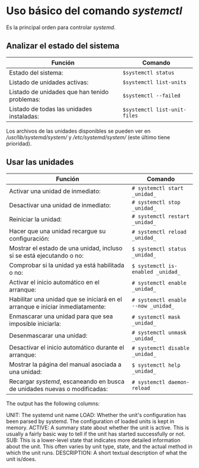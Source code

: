 
# Uso básico del comando _systemctl_

Es la principal orden para controlar _systemd_.


## Analizar el estado del sistema

| Función | Comando |
| ------- | ------- |
| Estado del sistema: | `$systemctl status` |
| Listado de unidades activas: | `$systemctl list-units` |
| Listado de unidades que han tenido problemas: | `$systemctl --failed` |
| Listado de todas las unidades instaladas: | `$systemctl list-unit-files` | 

Los archivos de las unidades disponibles se pueden ver en _/usr/lib/systemd/system/_ y _/etc/systemd/system/_ (este último tiene prioridad).


## Usar las unidades

| Función | Comando |
| ------- | ------- |
| Activar una unidad de inmediato: | `# systemctl start _unidad_` |
| Desactivar una unidad de inmediato: | `# systemctl stop _unidad_` |
| Reiniciar la unidad: | `# systemctl restart _unidad_` |
| Hacer que una unidad recargue su configuración: | `# systemctl reload _unidad_` |
| Mostrar el estado de una unidad, incluso si se está ejecutando o no: | `$ systemctl status _unidad_` |
| Comprobar si la unidad ya está habilitada o no: | `$ systemctl is-enabled _unidad_` |
| Activar el inicio automático en el arranque: | `# systemctl enable _unidad_` |
| Habilitar una unidad que se iniciará en el arranque e iniciar inmediatamente: | `# systemctl enable --now _unidad_` |
| Enmascarar una unidad para que sea imposible iniciarla: | `# systemctl mask _unidad_` |
| Desenmascarar una unidad: | `# systemctl unmask _unidad_` |
| Desactivar el inicio automático durante el arranque: | `# systemctl disable _unidad_` |
| Mostrar la página del manual asociada a una unidad: | `$ systemctl help _unidad_` |
| Recargar _systemd_, escaneando en busca de unidades nuevas o modificadas: | `# systemctl daemon-reload` |








The output has the following columns:

UNIT: The systemd unit name
LOAD: Whether the unit's configuration has been parsed by systemd. The configuration of loaded units is kept in memory.
ACTIVE: A summary state about whether the unit is active. This is usually a fairly basic way to tell if the unit has started successfully or not.
SUB: This is a lower-level state that indicates more detailed information about the unit. This often varies by unit type, state, and the actual method in which the unit runs.
DESCRIPTION: A short textual description of what the unit is/does.

